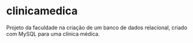 # clinicamedica
Projeto da faculdade na criação de um banco de dados relacional, criado com MySQL para uma clínica médica.
